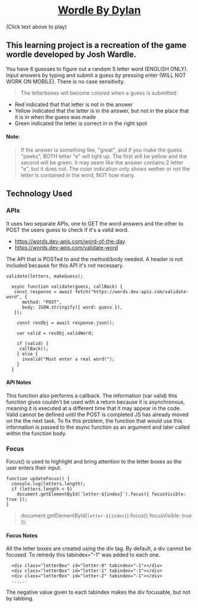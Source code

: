 <h1 align="center"><a href="https://flad115.github.io/Wordle/">Wordle By Dylan</a></h1>

(Click text above to play)

## This learning project is a recreation of the game wordle developed by Josh Wardle.

You have 6 guesses to figure out a random 5 letter word (ENGLISH ONLY). Input answers by typing and submit a guess by pressing enter (WILL NOT WORK ON MOBILE). There is no case sensitivity.

> The letterboxes will become colored when a guess is submitted:

- Red indicated that that letter is not in the answer
- Yellow indicated that the letter is in the answer, but not in the place that it is in when the guess was made
- Green indicated the letter is correct in in the right spot

#### Note:

> If the answer is something like, "great", and if you make the guess "peeks", BOTH letter "e" will light up. The first will be yellow and the second will be green. It may seem like the answer contains 2 letter "e", but it does not. The color indication only shows wether or not the letter is contained in the word, NOT how many.

## Technology Used

### APIs

It uses two separate APIs, one to GET the word answers and the other to POST the users guess to check if it's a valid word.

- https://words.dev-apis.com/word-of-the-day
- https://words.dev-apis.com/validate-word

The API that is POSTed to and the method/body needed. A header is not included because for this API it's not necessary.

```
validate(letters, makeGuess);

  async function validate(guess, callBack) {
   const response = await fetch("https://words.dev-apis.com/validate-word", {
      method: "POST",
      body: JSON.stringify({ word: guess }),
   });

    const resObj = await response.json();

    var valid = resObj.validWord;

    if (valid) {
     callBack();
    } else {
      invalid("Must enter a real word!");
    }
  }
```

#### API Notes

This function also performs a callback. The information (var valid) this function gives couldn't be used with a return because it is asynchronous, meaning it is executed at a different time that it may appear in the code. Valid cannot be defined until the POST is completed JS has already moved on the the next task. To fix this problem, the function that would use this information is passed to the async function as an argument and later called within the function body.

### Focus

Focus() is used to highlight and bring attention to the letter boxes as the user enters their input.

```
function updateFocus() {
  console.log(letters.length);
  if (letters.length < 5)
    document.getElementById(`letter-${index}`).focus({ focusVisible: true });
}
```

> document.getElementById(`letter-${index}`).focus({ focusVisible: true });

#### Focus Notes

All the letter boxes are created using the div tag. By default, a div cannot be focused. To remedy this tabindex="-1" was added to each one.

```
  <div class="letterBox" id="letter-0" tabindex="-1"></div>
  <div class="letterBox" id="letter-1" tabindex="-1"></div>
  <div class="letterBox" id="letter-2" tabindex="-1"></div>
  ......
```

The negative value given to each tabindex makes the div focusable, but not by tabbing.

